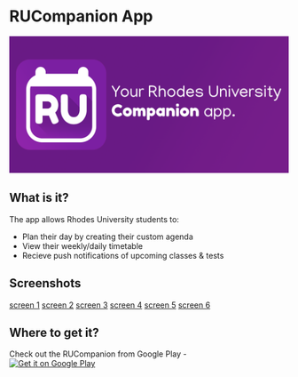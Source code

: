 # RUCompanion App
![Feature](banner.png)

## What is it?
The app allows Rhodes University students to:
* Plan their day by creating their custom agenda
* View their weekly/daily timetable
* Recieve push notifications of upcoming classes & tests

## Screenshots
[screen 1](art/sc1.png)
[screen 2](art/sc2.png)
[screen 3](art/sc3.png)
[screen 4](art/sc4.png)
[screen 5](art/sc5.png)
[screen 6](art/sc6.png)

## Where to get it?
Check out the RUCompanion from Google Play -
<br/><a href='https://play.google.com/store/apps/details?id=apps.studios.bt.rutimetable'><img alt='Get it on Google Play' src='https://play.google.com/intl/en_us/badges/images/generic/en_badge_web_generic.png' height="90px"/></a>


